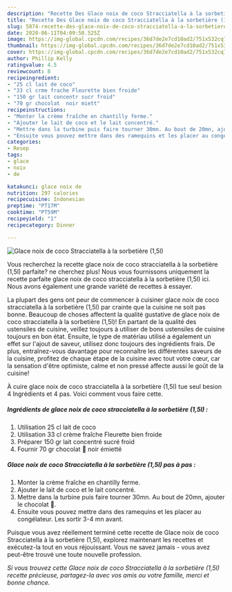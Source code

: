 ```yaml
---
description: "Recette Des Glace noix de coco Stracciatella à la sorbetière (1,5l)"
title: "Recette Des Glace noix de coco Stracciatella à la sorbetière (1,5l)"
slug: 5874-recette-des-glace-noix-de-coco-stracciatella-a-la-sorbetiere-1-5l
date: 2020-06-11T04:09:50.525Z
image: https://img-global.cpcdn.com/recipes/36d7de2e7cd10ad2/751x532cq70/glace-noix-de-coco-stracciatella-a-la-sorbetiere-15l-photo-principale-de-la-recette.jpg
thumbnail: https://img-global.cpcdn.com/recipes/36d7de2e7cd10ad2/751x532cq70/glace-noix-de-coco-stracciatella-a-la-sorbetiere-15l-photo-principale-de-la-recette.jpg
cover: https://img-global.cpcdn.com/recipes/36d7de2e7cd10ad2/751x532cq70/glace-noix-de-coco-stracciatella-a-la-sorbetiere-15l-photo-principale-de-la-recette.jpg
author: Phillip Kelly
ratingvalue: 4.5
reviewcount: 8
recipeingredient:
- "25 cl lait de coco"
- "33 cl crme frache Fleurette bien froide"
- "150 gr lait concentr sucr froid"
- "70 gr chocolat  noir miett"
recipeinstructions:
- "Monter la crème fraîche en chantilly ferme."
- "Ajouter le lait de coco et le lait concentré."
- "Mettre dans la turbine puis faire tourner 30mn. Au bout de 20mn, ajouter le chocolat 🍫."
- "Ensuite vous pouvez mettre dans des ramequins et les placer au congélateur. Les sortir 3-4 mn avant."
categories:
- Resep
tags:
- glace
- noix
- de

katakunci: glace noix de 
nutrition: 297 calories
recipecuisine: Indonesian
preptime: "PT17M"
cooktime: "PT59M"
recipeyield: "1"
recipecategory: Dinner

---
```



![Glace noix de coco Stracciatella à la sorbetière (1,5l)](https://img-global.cpcdn.com/recipes/36d7de2e7cd10ad2/751x532cq70/glace-noix-de-coco-stracciatella-a-la-sorbetiere-15l-photo-principale-de-la-recette.jpg)

Vous recherchez la recette glace noix de coco stracciatella à la sorbetière (1,5l) parfaite? ne cherchez plus! Nous vous fournissons uniquement la recette parfaite glace noix de coco stracciatella à la sorbetière (1,5l) ici. Nous avons également une grande variété de recettes à essayer.

La plupart des gens ont peur de commencer à cuisiner glace noix de coco stracciatella à la sorbetière (1,5l) par crainte que la cuisine ne soit pas bonne. Beaucoup de choses affectent la qualité gustative de glace noix de coco stracciatella à la sorbetière (1,5l)! En partant de la qualité des ustensiles de cuisine, veillez toujours à utiliser de bons ustensiles de cuisine toujours en bon état. Ensuite, le type de matériau utilisé a également un effet sur l'ajout de saveur, utilisez donc toujours des ingrédients frais. De plus, entraînez-vous davantage pour reconnaître les différentes saveurs de la cuisine, profitez de chaque étape de la cuisine avec tout votre cœur, car la sensation d'être optimiste, calme et non pressé affecte aussi le goût de la cuisine!

<!--inarticleads1-->

À cuire glace noix de coco stracciatella à la sorbetière (1,5l) tue seul besion 4 Ingrédients et 4 pas. Voici comment vous faire cette.

##### Ingrédients de glace noix de coco stracciatella à la sorbetière (1,5l) :

1. Utilisation 25 cl lait de coco
1. Utilisation 33 cl crème fraîche Fleurette bien froide
1. Préparer 150 gr lait concentré sucré froid
1. Fournir 70 gr chocolat 🍫 noir émietté




<!--inarticleads2-->

##### Glace noix de coco Stracciatella à la sorbetière (1,5l) pas à pas :

1. Monter la crème fraîche en chantilly ferme.
1. Ajouter le lait de coco et le lait concentré.
1. Mettre dans la turbine puis faire tourner 30mn. Au bout de 20mn, ajouter le chocolat 🍫.
1. Ensuite vous pouvez mettre dans des ramequins et les placer au congélateur. Les sortir 3-4 mn avant.




<!--inarticleads1-->

<p>
Puisque vous avez réellement terminé cette recette de Glace noix de coco Stracciatella à la sorbetière (1,5l), explorez maintenant les recettes et exécutez-la tout en vous réjouissant. Vous ne savez jamais - vous avez peut-être trouvé une toute nouvelle profession.
</p>

<p>
<i>Si vous trouvez cette Glace noix de coco Stracciatella à la sorbetière (1,5l) recette précieuse, partagez-la avec vos amis ou votre famille, merci et bonne chance.</i>
</p>
